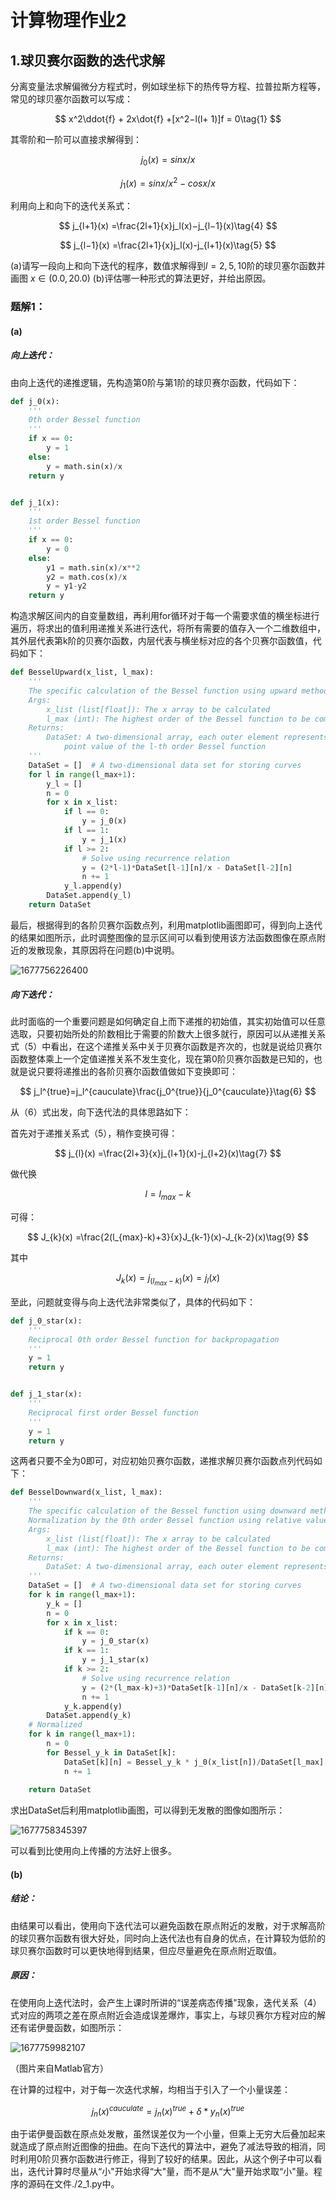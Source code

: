 # 计算物理作业2

## 1.球贝赛尔函数的迭代求解

分离变量法求解偏微分方程式时，例如球坐标下的热传导方程、拉普拉斯方程等，常见的球贝塞尔函数可以写成：

$$
x^2\ddot{f} + 2x\dot{f} +[x^2−l(l+ 1)]f = 0\tag{1}
$$

其零阶和一阶可以直接求解得到：

$$
j_0(x) =sinx/x\tag{2}
$$

$$
j_1(x) =sinx/x^2−cosx/x\tag{3}
$$

利用向上和向下的迭代关系式：

$$
j_{l+1}(x) =\frac{2l+1}{x}j_l(x)−j_{l−1}(x)\tag{4}
$$

$$
j_{l−1}(x) =\frac{2l+1}{x}j_l(x)-j_{l+1}(x)\tag{5}
$$

(a)请写一段向上和向下迭代的程序，数值求解得到$l= 2,5,10$阶的球贝塞尔函数并画图 $x∈(0.0,20.0)$
(b)评估哪一种形式的算法更好，并给出原因。

### 题解1：

#### (a)

##### 向上迭代：

由向上迭代的递推逻辑，先构造第0阶与第1阶的球贝赛尔函数，代码如下：

```python
def j_0(x):
    '''
    0th order Bessel function
    '''
    if x == 0:
        y = 1
    else:
        y = math.sin(x)/x
    return y


def j_1(x):
    '''
    1st order Bessel function
    '''
    if x == 0:
        y = 0
    else:
        y1 = math.sin(x)/x**2
        y2 = math.cos(x)/x
        y = y1-y2
    return y
```

构造求解区间内的自变量数组，再利用for循环对于每一个需要求值的横坐标进行遍历，将求出的值利用递推关系进行迭代，将所有需要的值存入一个二维数组中，其外层代表第k阶的贝赛尔函数，内层代表与横坐标对应的各个贝赛尔函数值，代码如下：

```Python
def BesselUpward(x_list, l_max):
    '''
    The specific calculation of the Bessel function using upward method
    Args:
        x_list (list[float]): The x array to be calculated
        l_max (int): The highest order of the Bessel function to be computed
    Returns:
        DataSet: A two-dimensional array, each outer element represents the corresponding 
			point value of the l-th order Bessel function
    '''
    DataSet = []  # A two-dimensional data set for storing curves
    for l in range(l_max+1):
        y_l = []
        n = 0
        for x in x_list:
            if l == 0:
                y = j_0(x)
            if l == 1:
                y = j_1(x)
            if l >= 2:
                # Solve using recurrence relation
                y = (2*l-1)*DataSet[l-1][n]/x - DataSet[l-2][n]
                n += 1
            y_l.append(y)
        DataSet.append(y_l)
    return DataSet
```

最后，根据得到的各阶贝赛尔函数点列，利用matplotlib画图即可，得到向上迭代的结果如图所示，此时调整图像的显示区间可以看到使用该方法函数图像在原点附近的发散现象，其原因将在问题(b)中说明。

![1677756226400](image/作业2/1677756226400.png "图1.")

##### 向下迭代：

此时面临的一个重要问题是如何确定自上而下递推的初始值，其实初始值可以任意选取，只要初始所处的阶数相比于需要的阶数大上很多就行，原因可以从递推关系式（5）中看出，在这个递推关系中关于贝赛尔函数是齐次的，也就是说给贝赛尔函数整体乘上一个定值递推关系不发生变化，现在第0阶贝赛尔函数是已知的，也就是说只要将递推出的各阶贝赛尔函数值做如下变换即可：

$$
j_l^{true}=j_l^{cauculate}\frac{j_0^{true}}{j_0^{cauculate}}\tag{6}
$$

从（6）式出发，向下迭代法的具体思路如下：

首先对于递推关系式（5），稍作变换可得：

$$
j_{l}(x) =\frac{2l+3}{x}j_{l+1}(x)-j_{l+2}(x)\tag{7}
$$

做代换

$$
l=l_{max}-k\tag{8}
$$

可得：

$$
J_{k}(x) =\frac{2(l_{max}-k)+3}{x}J_{k-1}(x)-J_{k-2}(x)\tag{9}
$$

其中

$$
J_k(x)=j_{(l_{max}-k)}(x)=j_l(x)
$$

至此，问题就变得与向上迭代法非常类似了，具体的代码如下：

```python
def j_0_star(x):
    '''
    Reciprocal 0th order Bessel function for backpropagation
    '''
    y = 1
    return y


def j_1_star(x):
    '''
    Reciprocal first order Bessel function
    '''
    y = 1
    return y
```

这两者只要不全为0即可，对应初始贝赛尔函数，递推求解贝赛尔函数点列代码如下：

```python
def BesselDownward(x_list, l_max):
    '''
    The specific calculation of the Bessel function using downward method
    Normalization by the 0th order Bessel function using relative value invariance
    Args:
        x_list (list[float]): The x array to be calculated
        l_max (int): The highest order of the Bessel function to be computed
    Returns:
        DataSet: A two-dimensional array, each outer element represents the corresponding point value of the l-th order Bessel function
    '''
    DataSet = []  # A two-dimensional data set for storing curves
    for k in range(l_max+1):
        y_k = []
        n = 0
        for x in x_list:
            if k == 0:
                y = j_0_star(x)
            if k == 1:
                y = j_1_star(x)
            if k >= 2:
                # Solve using recurrence relation
                y = (2*(l_max-k)+3)*DataSet[k-1][n]/x - DataSet[k-2][n]
                n += 1
            y_k.append(y)
        DataSet.append(y_k)
    # Normalized
    for k in range(l_max+1):
        n = 0
        for Bessel_y_k in DataSet[k]:
            DataSet[k][n] = Bessel_y_k * j_0(x_list[n])/DataSet[l_max][n]
            n += 1
  
    return DataSet
```

求出DataSet后利用matplotlib画图，可以得到无发散的图像如图所示：

![1677758345397](image/作业2/1677758345397.png)

可以看到比使用向上传播的方法好上很多。

#### (b)

##### 结论：

由结果可以看出，使用向下迭代法可以避免函数在原点附近的发散，对于求解高阶的球贝赛尔函数有很大好处，同时向上迭代法也有自身的优点，在计算较为低阶的球贝赛尔函数时可以更快地得到结果，但应尽量避免在原点附近取值。

##### 原因：

在使用向上迭代法时，会产生上课时所讲的“误差病态传播"现象，迭代关系（4）式对应的两项之差在原点附近会造成误差爆炸，事实上，与球贝赛尔方程对应的解还有诺伊曼函数，如图所示：

![1677759982107](image/作业2/1677759982107.png)

（图片来自Matlab官方）

在计算的过程中，对于每一次迭代求解，均相当于引入了一个小量误差：

$$
j_n(x)^{cauculate}=j_n(x)^{true}+\delta*y_n(x)^{true}
$$

由于诺伊曼函数在原点处发散，虽然误差仅为一个小量，但乘上无穷大后叠加起来就造成了原点附近图像的扭曲。在向下迭代的算法中，避免了减法导致的相消，同时利用0阶贝赛尔函数进行修正，得到了较好的结果。因此，从这个例子中可以看出，迭代计算时尽量从“小"开始求得“大"量，而不是从“大"量开始求取“小"量。程序的源码在文件./2_1.py中。
